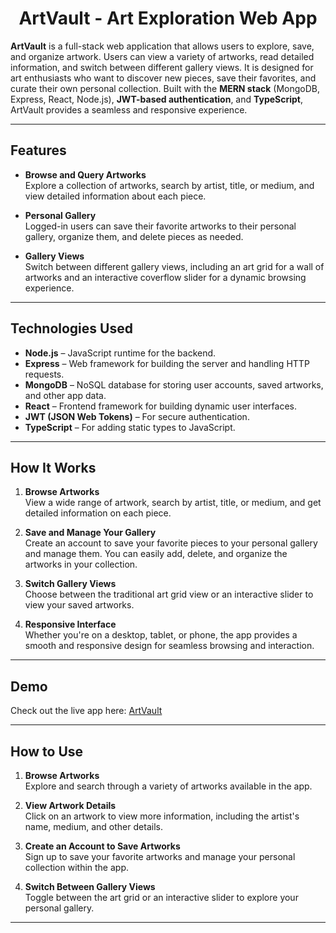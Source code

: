 <h1 align='center'>ArtVault - Art Exploration Web App</h1>

**ArtVault** is a full-stack web application that allows users to explore, save, and organize artwork. Users can view a variety of artworks, read detailed information, and switch between different gallery views. It is designed for art enthusiasts who want to discover new pieces, save their favorites, and curate their own personal collection. Built with the **MERN stack** (MongoDB, Express, React, Node.js), **JWT-based authentication**, and **TypeScript**, ArtVault provides a seamless and responsive experience.

---

## Features

- **Browse and Query Artworks**  
  Explore a collection of artworks, search by artist, title, or medium, and view detailed information about each piece.

  
- **Personal Gallery**  
  Logged-in users can save their favorite artworks to their personal gallery, organize them, and delete pieces as needed.


- **Gallery Views**  
  Switch between different gallery views, including an art grid for a wall of artworks and an interactive coverflow slider for a dynamic browsing experience.


---

## Technologies Used

- **Node.js** – JavaScript runtime for the backend.
- **Express** – Web framework for building the server and handling HTTP requests.
- **MongoDB** – NoSQL database for storing user accounts, saved artworks, and other app data.
- **React** – Frontend framework for building dynamic user interfaces.
- **JWT (JSON Web Tokens)** – For secure authentication.
- **TypeScript** – For adding static types to JavaScript.

---

## How It Works

1. **Browse Artworks**  
   View a wide range of artwork, search by artist, title, or medium, and get detailed information on each piece.

2. **Save and Manage Your Gallery**  
   Create an account to save your favorite pieces to your personal gallery and manage them. You can easily add, delete, and organize the artworks in your collection.

3. **Switch Gallery Views**  
   Choose between the traditional art grid view or an interactive slider to view your saved artworks.

4. **Responsive Interface**  
   Whether you're on a desktop, tablet, or phone, the app provides a smooth and responsive design for seamless browsing and interaction.

---

## Demo

Check out the live app here: [ArtVault](https://art-vault-one.vercel.app/)

---

## How to Use

1. **Browse Artworks**  
   Explore and search through a variety of artworks available in the app.

2. **View Artwork Details**  
   Click on an artwork to view more information, including the artist's name, medium, and other details.
   
3. **Create an Account to Save Artworks**  
    Sign up to save your favorite artworks and manage your personal collection within the app.


4. **Switch Between Gallery Views**  
   Toggle between the art grid or an interactive slider to explore your personal gallery.


---
